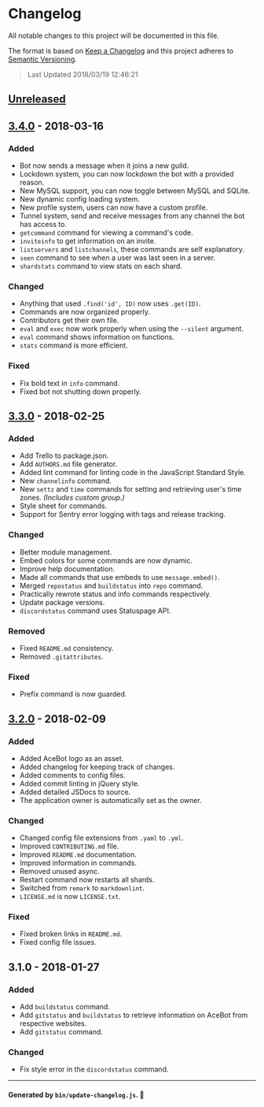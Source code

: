 # Changelog
All notable changes to this project will be documented in this file.

The format is based on [Keep a Changelog](http://keepachangelog.com/en/1.0.0)
and this project adheres to [Semantic Versioning](http://semver.org/spec/v2.0.0.html).

> Last Updated 2018/03/19 12:46:21

## [Unreleased]

## [3.4.0] - 2018-03-16
### Added
- Bot now sends a message when it joins a new guild.
- Lockdown system, you can now lockdown the bot with a provided reason.
- New MySQL support, you can now toggle between MySQL and SQLite.
- New dynamic config loading system.
- New profile system, users can now have a custom profile.
- Tunnel system, send and receive messages from any channel the bot has access to.
- `getcommand` command for viewing a command's code.
- `inviteinfo` to get information on an invite.
- `listservers` and `listchannels`, these commands are self explanatory.
- `seen` command to see when a user was last seen in a server.
- `shardstats` command to view stats on each shard.

### Changed
- Anything that used `.find('id', ID)` now uses `.get(ID)`.
- Commands are now organized properly.
- Contributors get their own file.
- `eval` and `exec` now work properly when using the `--silent` argument.
- `eval` command shows information on functions.
- `stats` command is more efficient.

### Fixed
- Fix bold text in `info` command.
- Fixed bot not shutting down properly.

## [3.3.0] - 2018-02-25
### Added
- Add Trello to package.json.
- Add `AUTHORS.md` file generator.
- Added lint command for linting code in the JavaScript Standard Style.
- New `channelinfo` command.
- New `settz` and `time` commands for setting and retrieving user's time zones. *(Includes custom group.)*
- Style sheet for commands.
- Support for Sentry error logging with tags and release tracking.

### Changed
- Better module management.
- Embed colors for some commands are now dynamic.
- Improve help documentation.
- Made all commands that use embeds to use `message.embed()`.
- Merged `repostatus` and `buildstatus` into `repo` command.
- Practically rewrote status and info commands respectively.
- Update package versions.
- `discordstatus` command uses Statuspage API.

### Removed
- Fixed `README.md` consistency.
- Removed `.gitattributes`.

### Fixed
- Prefix command is now guarded.

## [3.2.0] - 2018-02-09
### Added
- Added AceBot logo as an asset.
- Added changelog for keeping track of changes.
- Added comments to config files.
- Added commit linting in jQuery style.
- Added detailed JSDocs to source.
- The application owner is automatically set as the owner.

### Changed
- Changed config file extensions from `.yaml` to `.yml`.
- Improved `CONTRIBUTING.md` file.
- Improved `README.md` documentation.
- Improved information in commands.
- Removed unused async.
- Restart command now restarts all shards.
- Switched from `remark` to `markdownlint`.
- `LICENSE.md` is now `LICENSE.txt`.

### Fixed
- Fixed broken links in `README.md`.
- Fixed config file issues.

## 3.1.0 - 2018-01-27
### Added
- Add `buildstatus` command.
- Add `gitstatus` and `buildstatus` to retrieve information on AceBot from respective websites.
- Add `gitstatus` command.

### Changed
- Fix style error in the `discordstatus` command.

[Unreleased]: http://github.com/Aceheliflyer/AceBot/compare/v3.4.0...HEAD
[3.4.0]: http://github.com/Aceheliflyer/AceBot/compare/v3.3.0...v3.4.0
[3.3.0]: http://github.com/Aceheliflyer/AceBot/compare/v3.2.0...v3.3.0
[3.2.0]: http://github.com/Aceheliflyer/AceBot/compare/v3.1.0...v3.2.0

---

#### Generated by `bin/update-changelog.js`. 🚀
